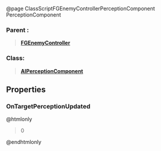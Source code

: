 @page ClassScriptFGEnemyControllerPerceptionComponent PerceptionComponent
### Parent :
<b><a href="_class_script_f_g_enemy_controller.html"><blockquote>FGEnemyController</blockquote></a></b>
### Class:
<b><a href="_class_script_a_i_perception_component.html"><blockquote>AIPerceptionComponent</blockquote></a></b>
## Properties
### OnTargetPerceptionUpdated
@htmlonly
<blockquote>0</blockquote>
@endhtmlonly

